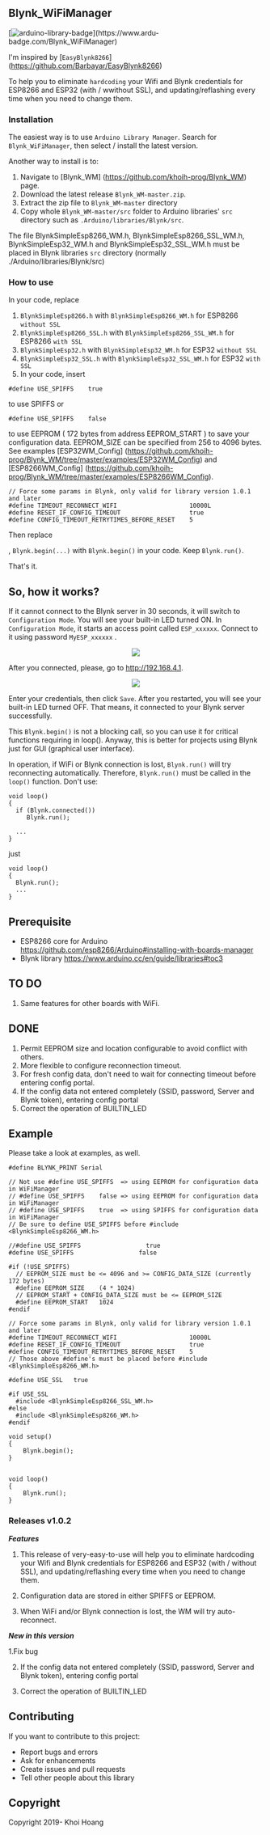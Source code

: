 ## Blynk_WiFiManager

[![arduino-library-badge](https://www.ardu-badge.com/badge/Blynk_WiFiManager.svg?)](https://www.ardu-badge.com/Blynk_WiFiManager)

I'm inspired by [`EasyBlynk8266`] (https://github.com/Barbayar/EasyBlynk8266)
 
To help you to eliminate `hardcoding` your Wifi and Blynk credentials for ESP8266 and ESP32 (with / wwithout SSL), and updating/reflashing every time when you need to change them.

### Installation

The easiest way is to use `Arduino Library Manager`. Search for `Blynk_WiFiManager`, then select / install the latest version.

Another way to install is to:

1. Navigate to [Blynk_WM] (https://github.com/khoih-prog/Blynk_WM) page.
2. Download the latest release `Blynk_WM-master.zip`.
3. Extract the zip file to `Blynk_WM-master` directory 
4. Copy whole `Blynk_WM-master/src` folder to Arduino libraries' `src` directory such as `.Arduino/libraries/Blynk/src`.

The file BlynkSimpleEsp8266_WM.h, BlynkSimpleEsp8266_SSL_WM.h, BlynkSimpleEsp32_WM.h and BlynkSimpleEsp32_SSL_WM.h must be placed in Blynk libraries `src` directory (normally ./Arduino/libraries/Blynk/src)

### How to use

In your code, replace
1. `BlynkSimpleEsp8266.h`     with `BlynkSimpleEsp8266_WM.h`      for ESP8266 `without SSL`
2. `BlynkSimpleEsp8266_SSL.h` with `BlynkSimpleEsp8266_SSL_WM.h`  for ESP8266 `with SSL`
3. `BlynkSimpleEsp32.h`       with `BlynkSimpleEsp32_WM.h`        for ESP32 `without SSL`
4. `BlynkSimpleEsp32_SSL.h`   with `BlynkSimpleEsp32_SSL_WM.h`    for ESP32 `with SSL`
5. In your code, insert

```
#define USE_SPIFFS    true
```
to use SPIFFS or

```
#define USE_SPIFFS    false
```
to use EEPROM ( 172 bytes from address EEPROM_START ) to save your configuration data.
EEPROM_SIZE can be specified from 256 to 4096 bytes. See examples [ESP32WM_Config] (https://github.com/khoih-prog/Blynk_WM/tree/master/examples/ESP32WM_Config) and [ESP8266WM_Config] (https://github.com/khoih-prog/Blynk_WM/tree/master/examples/ESP8266WM_Config).


```
// Force some params in Blynk, only valid for library version 1.0.1 and later
#define TIMEOUT_RECONNECT_WIFI                    10000L
#define RESET_IF_CONFIG_TIMEOUT                   true
#define CONFIG_TIMEOUT_RETRYTIMES_BEFORE_RESET    5

```

Then replace

, `Blynk.begin(...)` with `Blynk.begin()` in your code. Keep `Blynk.run()`.

That's it.

## So, how it works?
If it cannot connect to the Blynk server in 30 seconds, it will switch to `Configuration Mode`. You will see your built-in LED turned ON. In `Configuration Mode`, it starts an access point called `ESP_xxxxxx`. Connect to it using password `MyESP_xxxxxx` .

<p align="center">
    <img src="https://github.com/khoih-prog/Blynk_WM/blob/master/pics/Selection_004.jpg">
</p>

After you connected, please, go to http://192.168.4.1.

<p align="center">
    <img src="https://github.com/khoih-prog/Blynk_WM/blob/master/pics/Selection_005.jpg">
</p>

Enter your credentials, then click `Save`. After you restarted, you will see your built-in LED turned OFF. That means, it connected to your Blynk server successfully.

This `Blynk.begin()` is not a blocking call, so you can use it for critical functions requiring in loop(). 
Anyway, this is better for projects using Blynk just for GUI (graphical user interface).

In operation, if WiFi or Blynk connection is lost, `Blynk.run()` will try reconnecting automatically. Therefore, `Blynk.run()` must be called in the `loop()` function. Don't use:
```
void loop()
{
  if (Blynk.connected())
     Blynk.run();
     
  ...
}
```
just
```
void loop()
{
  Blynk.run();
  ...
}
```

## Prerequisite
* ESP8266 core for Arduino https://github.com/esp8266/Arduino#installing-with-boards-manager
* Blynk library https://www.arduino.cc/en/guide/libraries#toc3

## TO DO

1. Same features for other boards with WiFi.

## DONE

1. Permit EEPROM size and location configurable to avoid conflict with others.
2. More flexible to configure reconnection timeout.
3. For fresh config data, don't need to wait for connecting timeout before entering config portal.
4. If the config data not entered completely (SSID, password, Server and Blynk token), entering config portal
5. Correct the operation of BUILTIN_LED

## Example
Please take a look at examples, as well.
```
#define BLYNK_PRINT Serial

// Not use #define USE_SPIFFS  => using EEPROM for configuration data in WiFiManager
// #define USE_SPIFFS    false => using EEPROM for configuration data in WiFiManager
// #define USE_SPIFFS    true  => using SPIFFS for configuration data in WiFiManager
// Be sure to define USE_SPIFFS before #include <BlynkSimpleEsp8266_WM.h>

//#define USE_SPIFFS                  true
#define USE_SPIFFS                  false

#if (!USE_SPIFFS)
  // EEPROM_SIZE must be <= 4096 and >= CONFIG_DATA_SIZE (currently 172 bytes)
  #define EEPROM_SIZE    (4 * 1024)
  // EEPROM_START + CONFIG_DATA_SIZE must be <= EEPROM_SIZE
  #define EEPROM_START   1024
#endif

// Force some params in Blynk, only valid for library version 1.0.1 and later
#define TIMEOUT_RECONNECT_WIFI                    10000L
#define RESET_IF_CONFIG_TIMEOUT                   true
#define CONFIG_TIMEOUT_RETRYTIMES_BEFORE_RESET    5
// Those above #define's must be placed before #include <BlynkSimpleEsp8266_WM.h>

#define USE_SSL   true

#if USE_SSL
  #include <BlynkSimpleEsp8266_SSL_WM.h>
#else
  #include <BlynkSimpleEsp8266_WM.h>
#endif

void setup() 
{
    Blynk.begin();
}


void loop() 
{
    Blynk.run();
}
```

### Releases v1.0.2

***Features***

1. This release of very-easy-to-use will help you to eliminate hardcoding your Wifi and Blynk credentials for ESP8266 and ESP32 (with / without SSL), and updating/reflashing every time when you need to change them.

2. Configuration data are stored in either SPIFFS or EEPROM.

3. When WiFi and/or Blynk connection is lost, the WM will try auto-reconnect.

***New in this version***

1.Fix bug

2. If the config data not entered completely (SSID, password, Server and Blynk token), entering config portal

3. Correct the operation of BUILTIN_LED

## Contributing

If you want to contribute to this project:
- Report bugs and errors
- Ask for enhancements
- Create issues and pull requests
- Tell other people about this library

## Copyright

Copyright 2019- Khoi Hoang
